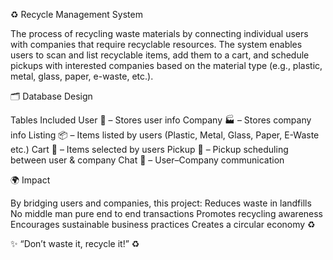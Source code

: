 ♻️ Recycle Management System

The process of recycling waste materials by connecting individual users with companies that require recyclable resources. The system enables users to scan and list recyclable items, add them to a cart, and schedule pickups with interested companies based on the material type (e.g., plastic, metal, glass, paper, e-waste, etc.).

🗂️ Database Design

Tables Included
User 👤 – Stores user info
Company 🏭 – Stores company info
Listing 📦 – Items listed by users (Plastic, Metal, Glass, Paper, E-Waste etc.)
Cart 🛒 – Items selected by users
Pickup 🚚 – Pickup scheduling between user & company
Chat 💬 – User–Company communication


🌍 Impact

By bridging users and companies, this project:
Reduces waste in landfills
No middle man pure end to end transactions
Promotes recycling awareness
Encourages sustainable business practices
Creates a circular economy ♻️


✨ “Don’t waste it, recycle it!” ♻️
